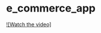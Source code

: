 # e_commerce_app
[![Watch the video]]([www.youtube.com/embed/JSnB3VwPFuE](https://youtu.be/JSnB3VwPFuE))

